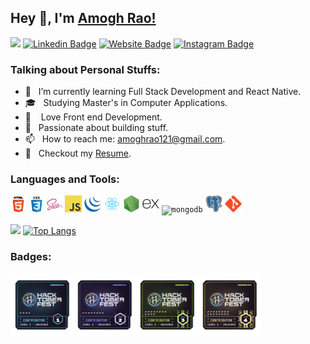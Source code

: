## Hey 👋, I'm [Amogh Rao!](https://github.com/Arioum/)

![](https://komarev.com/ghpvc/?username=arioum&style=for-the-badge&color=brightgreen)
[![Linkedin Badge](https://img.shields.io/badge/-LinkedIn-0e76a8?style=for-the-badge&logo=Linkedin&logoColor=white)](https://linkedin.com/in/amogh-arioum)
[![Website Badge](https://img.shields.io/badge/Website-3b5998?style=for-the-badge&logo=google-chrome&logoColor=white)]()
[![Instagram Badge](https://img.shields.io/badge/-Instagram-e4405f?style=for-the-badge&logo=Instagram&logoColor=white)](https://instagram.com/amoghrao20)

### Talking about Personal Stuffs:

- 🚀 &nbsp; I’m currently learning Full Stack Development and React Native.
- 🎓 &nbsp; Studying Master's in Computer Applications.
- 📱  &nbsp;&nbsp;  Love Front end Development.
- 🙌 &nbsp; Passionate about building stuff.
- 📫 &nbsp; How to reach me: amoghrao121@gmail.com.
- 📝 &nbsp; Checkout my [Resume](https://github.com/arioum).

### Languages and Tools:

<code><img height="25" src="https://raw.githubusercontent.com/github/explore/80688e429a7d4ef2fca1e82350fe8e3517d3494d/topics/html/html.png" alt="html"></code>
<code><img height="25" src="https://raw.githubusercontent.com/github/explore/80688e429a7d4ef2fca1e82350fe8e3517d3494d/topics/css/css.png" alt="css"></code>
<code><img height="25" src="https://raw.githubusercontent.com/github/explore/80688e429a7d4ef2fca1e82350fe8e3517d3494d/topics/sass/sass.png" alt="sass"></code>
<code><img height="27" src="https://raw.githubusercontent.com/github/explore/80688e429a7d4ef2fca1e82350fe8e3517d3494d/topics/javascript/javascript.png" alt="javascript"></code>
<code><img height="27" src="https://raw.githubusercontent.com/devicons/devicon/master/icons/jquery/jquery-original.svg" alt="jquery"></code>
<code><img height="27" src="https://raw.githubusercontent.com/github/explore/80688e429a7d4ef2fca1e82350fe8e3517d3494d/topics/react/react.png" alt="react"></code>
<code><img height="27" src="https://raw.githubusercontent.com/github/explore/80688e429a7d4ef2fca1e82350fe8e3517d3494d/topics/nodejs/nodejs.png" alt="nodejs"></code>
<code><img height="27" src="https://raw.githubusercontent.com/devicons/devicon/master/icons/express/express-original.svg" alt="expressjs"></code>
<code><img height="27" src="https://encrypted-tbn0.gstatic.com/images?q=tbn%3AANd9GcSTTzPAw-55ssm1Im594xYZ9eRQu2JylrkYLg&usqp=CAU" alt="mongodb"></code>
<code><img height="27" src="https://raw.githubusercontent.com/devicons/devicon/master/icons/postgresql/postgresql-original.svg" alt="postgresql"></code>
<code><img height="27" src="https://raw.githubusercontent.com/devicons/devicon/master/icons/git/git-original.svg" alt="git"></code>

![](https://github-readme-stats.vercel.app/api?username=arioum&show_icons=true&theme=radical)
[![Top Langs](https://github-readme-stats.vercel.app/api/top-langs/?username=arioum&layout=compact&theme=radical)](https://github.com/anuraghazra/github-readme-stats)


### Badges:
<div style="display:flex">
  <img height="100" src="assets/hacktoberfest2022_L1.png" alt="Hacktoberfest">
  <img height="100" src="assets/hacktoberfest2022_L2.png" alt="Hacktoberfest">
  <img height="100" src="assets/hacktoberfest2022_L3.png" alt="Hacktoberfest">
  <img height="100" src="assets/hacktoberfest2022_L4.png" alt="Hacktoberfest">
</div>
